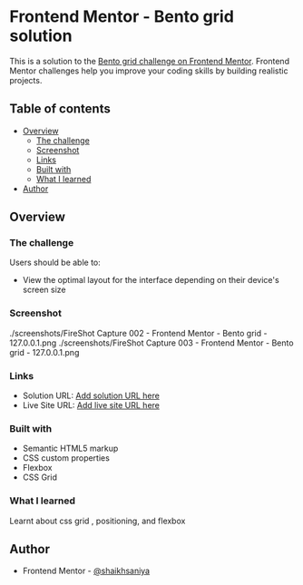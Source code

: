 # Frontend Mentor - Bento grid solution

This is a solution to the [Bento grid challenge on Frontend Mentor](https://www.frontendmentor.io/challenges/bento-grid-RMydElrlOj). Frontend Mentor challenges help you improve your coding skills by building realistic projects. 

## Table of contents

- [Overview](#overview)
  - [The challenge](#the-challenge)
  - [Screenshot](#screenshot)
  - [Links](#links)
  - [Built with](#built-with)
  - [What I learned](#what-i-learned)
- [Author](#author)

## Overview

### The challenge

Users should be able to:

- View the optimal layout for the interface depending on their device's screen size

### Screenshot

./screenshots/FireShot Capture 002 - Frontend Mentor - Bento grid - 127.0.0.1.png
./screenshots/FireShot Capture 003 - Frontend Mentor - Bento grid - 127.0.0.1.png

### Links

- Solution URL: [Add solution URL here](https://your-solution-url.com)
- Live Site URL: [Add live site URL here](https://your-live-site-url.com)

### Built with

- Semantic HTML5 markup
- CSS custom properties
- Flexbox
- CSS Grid

### What I learned

Learnt about css grid , positioning, and flexbox


## Author
- Frontend Mentor - [@shaikhsaniya](https://www.frontendmentor.io/profile/shaikhsaniya)
